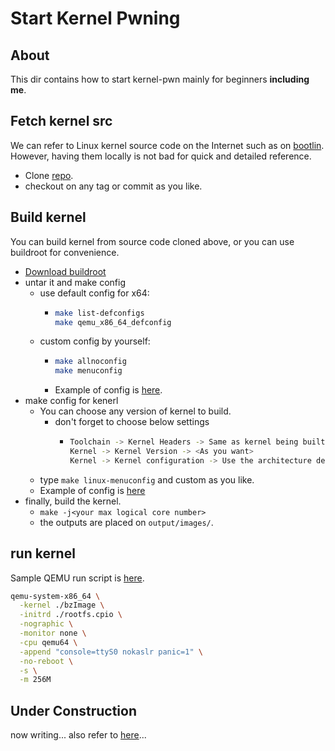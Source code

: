 # Start Kernel Pwning
## About
This dir contains how to start kernel-pwn mainly for beginners **including me**.

## Fetch kernel src
We can refer to Linux kernel source code on the Internet such as on [bootlin](https://elixir.bootlin.com/linux/latest/source/kernel).
However, having them locally is not bad for quick and detailed reference.
- Clone [repo](https://github.com/torvalds/linux).
- checkout on any tag or commit as you like.

## Build kernel
You can build kernel from source code cloned above, or you can use buildroot for convenience.
- [Download buildroot](https://buildroot.org/download.html)
- untar it and make config
  - use default config for x64:
    - ```config_x64.sh
      make list-defconfigs
      make qemu_x86_64_defconfig
      ```
  - custom config by yourself:
    - ```config-custom.sh
      make allnoconfig
      make menuconfig
      ```
    - Example of config is [here](../config/.config).
- make config for kenerl
  - You can choose any version of kernel to build.
    - don't forget to choose below settings
      - ```make-menuconfig.sh
        Toolchain -> Kernel Headers -> Same as kernel being built
        Kernel -> Kernel Version -> <As you want>
        Kernel -> Kernel configuration -> Use the architecture default configuration
  - type `make linux-menuconfig` and custom as you like.
  - Example of config is [here](../config/.config.linux)
- finally, build the kernel.
  - `make -j<your max logical core number>`
  - the outputs are placed on `output/images/`.


## run kernel
Sample QEMU run script is [here](../test/).
```qemu.sh
qemu-system-x86_64 \
  -kernel ./bzImage \
  -initrd ./rootfs.cpio \
  -nographic \
  -monitor none \
  -cpu qemu64 \
  -append "console=ttyS0 nokaslr panic=1" \
  -no-reboot \
  -s \
  -m 256M
```

## Under Construction
now writing...
also refer to [here](../test/)...